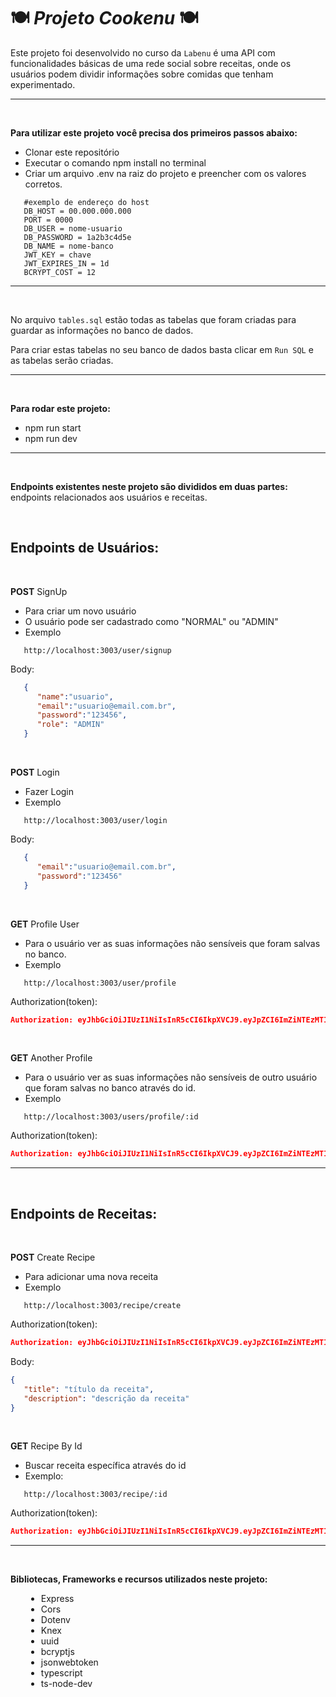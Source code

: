 # 🍽 _Projeto Cookenu_ 🍽

Este projeto foi desenvolvido no curso da `Labenu` é uma API com funcionalidades básicas de uma rede social sobre receitas, onde os usuários podem dividir informações sobre comidas que tenham experimentado.

***
<br/>

**Para utilizar este projeto você precisa dos primeiros passos abaixo:**

- Clonar este repositório
- Executar o comando npm install no terminal
- Criar um arquivo .env na raiz do projeto e preencher com os valores corretos.

```
   #exemplo de endereço do host
   DB_HOST = 00.000.000.000
   PORT = 0000
   DB_USER = nome-usuario
   DB_PASSWORD = 1a2b3c4d5e
   DB_NAME = nome-banco
   JWT_KEY = chave
   JWT_EXPIRES_IN = 1d
   BCRYPT_COST = 12
```

***
<br/>

No arquivo `tables.sql` estão todas as tabelas que foram criadas para guardar as informações no banco de dados.
 
Para criar estas tabelas no seu banco de dados basta clicar em `Run SQL` e as tabelas serão criadas.

***
<br/>

**Para rodar este projeto:**
- npm run start
- npm run dev

*** 
<br/>

**Endpoints existentes neste projeto são divididos em duas partes:** endpoints relacionados aos usuários e receitas.

<br/>

## Endpoints de Usuários:
<br/>
 
**POST** SignUp

- Para criar um novo usuário
- O usuário pode ser cadastrado como "NORMAL" ou "ADMIN"
- Exemplo
```
   http://localhost:3003/user/signup
```

Body:

```json
   {
      "name":"usuario",
      "email":"usuario@email.com.br",
      "password":"123456",
      "role": "ADMIN"
   }
```
<br/>

**POST** Login

- Fazer Login
- Exemplo
```
   http://localhost:3003/user/login
```

Body:

```json
   {
      "email":"usuario@email.com.br",
      "password":"123456"
   }
```

<br/>

**GET** Profile User

- Para o usuário ver as suas informações não sensíveis que foram salvas no banco.
- Exemplo
```
   http://localhost:3003/user/profile
```

Authorization(token):

```json
Authorization: eyJhbGciOiJIUzI1NiIsInR5cCI6IkpXVCJ9.eyJpZCI6ImZiNTEzMTIxLTE0MTEtNDZiZC1hMjEwLTQ0OGQ2YjA0ODIzZSIsImlhdCI6MTYxNTA2NTU3MywiZXhwIjoxNjE1MTUxOTczfQ.IuXjGbKiAMZZmTKhzWKD3RsboN7qRwOO7z4xUqupgso
```

<br/>

**GET** Another Profile

- Para o usuário ver as suas informações não sensíveis de outro usuário que foram salvas no banco através do id.
- Exemplo
```
   http://localhost:3003/users/profile/:id
```

Authorization(token):

```json
Authorization: eyJhbGciOiJIUzI1NiIsInR5cCI6IkpXVCJ9.eyJpZCI6ImZiNTEzMTIxLTE0MTEtNDZiZC1hMjEwLTQ0OGQ2YjA0ODIzZSIsImlhdCI6MTYxNTA2NTU3MywiZXhwIjoxNjE1MTUxOTczfQ.IuXjGbKiAMZZmTKhzWKD3RsboN7qRwOO7z4xUqupgso
```

***
<br/>

## Endpoints de Receitas:
<br/>

**POST** Create Recipe

- Para adicionar uma nova receita
- Exemplo
```
   http://localhost:3003/recipe/create
```

Authorization(token):

```json
Authorization: eyJhbGciOiJIUzI1NiIsInR5cCI6IkpXVCJ9.eyJpZCI6ImZiNTEzMTIxLTE0MTEtNDZiZC1hMjEwLTQ0OGQ2YjA0ODIzZSIsImlhdCI6MTYxNTA2NTU3MywiZXhwIjoxNjE1MTUxOTczfQ.IuXjGbKiAMZZmTKhzWKD3RsboN7qRwOO7z4xUqupgso
```

Body:

```json
{
   "title": "título da receita",
   "description": "descrição da receita"
}
```
<br/>

**GET** Recipe By Id

- Buscar receita específica através do id
- Exemplo:
```
   http://localhost:3003/recipe/:id
```

Authorization(token):

```json
Authorization: eyJhbGciOiJIUzI1NiIsInR5cCI6IkpXVCJ9.eyJpZCI6ImZiNTEzMTIxLTE0MTEtNDZiZC1hMjEwLTQ0OGQ2YjA0ODIzZSIsImlhdCI6MTYxNTA2NTU3MywiZXhwIjoxNjE1MTUxOTczfQ.IuXjGbKiAMZZmTKhzWKD3RsboN7qRwOO7z4xUqupgso
```

***
<br/>

**Bibliotecas, Frameworks e recursos utilizados neste projeto:**

<ul style="font-size: 14px; margin-left: 25px;">
   <li>Express</li>  
   <li>Cors</li>
   <li>Dotenv</li>
   <li>Knex</li>
   <li>uuid</li>
   <li>bcryptjs</li>
   <li>jsonwebtoken</li>
   <li>typescript</li>
   <li>ts-node-dev</li>
</ul>





